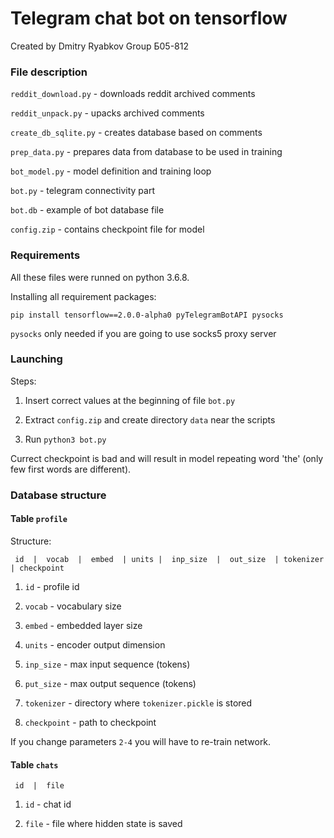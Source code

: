 # Telegram chat bot on tensorflow

Created by Dmitry Ryabkov Group Б05-812

### File description

`reddit_download.py` - downloads reddit archived comments

`reddit_unpack.py` - upacks archived comments

`create_db_sqlite.py` - creates database based on comments

`prep_data.py` - prepares data from database to be used in training

`bot_model.py` - model definition and training loop

`bot.py` - telegram connectivity part

`bot.db` - example of bot database file

`config.zip` - contains checkpoint file for model

### Requirements

All these files were runned on python 3.6.8.

Installing all requirement packages:

`pip install tensorflow==2.0.0-alpha0 pyTelegramBotAPI pysocks`

`pysocks` only needed if you are going to use socks5 proxy server

### Launching

Steps:

1. Insert correct values at the beginning of file `bot.py`

2. Extract `config.zip` and create directory `data` near the scripts

3. Run `python3 bot.py`

Currect checkpoint is bad and will result in model repeating word 'the' (only few first words are different).

### Database structure

#### Table `profile`

Structure:

`  id  |  vocab  |  embed  | units |  inp_size  |  out_size  | tokenizer | checkpoint  `

1. `id` - profile id

2. `vocab` - vocabulary size

3. `embed` - embedded layer size

4. `units` - encoder output dimension

5. `inp_size` - max input sequence (tokens)

6. `put_size` - max output sequence (tokens)

7. `tokenizer` - directory where `tokenizer.pickle` is stored

8. `checkpoint` - path to checkpoint

If you change parameters `2-4` you will have to re-train network.

#### Table `chats`

`  id  |  file  `

1. `id` - chat id

2. `file` - file where hidden state is saved
